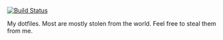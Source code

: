 [![Build Status](https://img.shields.io/circleci/project/akerl/dotfiles/master.svg)](https://circleci.com/gh/akerl/dotfiles)

My dotfiles. Most are mostly stolen from the world. Feel free to steal them from me.
